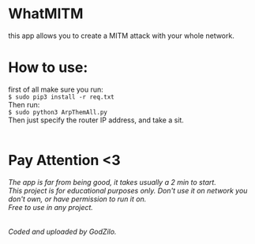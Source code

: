 # WhatMITM
this app allows you to create a MITM attack with your whole network.


# How to use:
first of all make sure you run:<br>
```$ sudo pip3 install -r req.txt ```<br>
Then run:<br>
``` $ sudo python3 ArpThemAll.py ```<br>
Then just specify the router IP address, and take a sit. <br>
<br>

# Pay Attention <3<br>
*The app is far from being good, it takes usually a 2 min to start.*<br>
*This project is for educational purposes only. Don't use it on network you don't own, or have permission to run it on.*<br>
*Free to use in any project.*<br>

######

*Coded and uploaded by GodZilo.*

